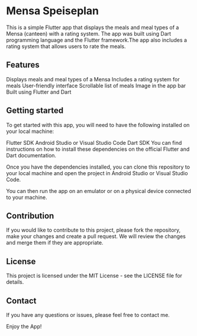 # Mensa Speiseplan
This is a simple Flutter app that displays the meals and meal types of a Mensa (canteen) with a rating system. The app was built using Dart programming language and the Flutter framework.The app also includes a rating system that allows users to rate the meals.

## Features
Displays meals and meal types of a Mensa
Includes a rating system for meals
User-friendly interface
Scrollable list of meals
Image in the app bar
Built using Flutter and Dart

## Getting started
To get started with this app, you will need to have the following installed on your local machine:

Flutter SDK
Android Studio or Visual Studio Code
Dart SDK
You can find instructions on how to install these dependencies on the official Flutter and Dart documentation.

Once you have the dependencies installed, you can clone this repository to your local machine and open the project in Android Studio or Visual Studio Code.

You can then run the app on an emulator or on a physical device connected to your machine.

## Contribution
If you would like to contribute to this project, please fork the repository, make your changes and create a pull request. We will review the changes and merge them if they are appropriate.

## License
This project is licensed under the MIT License - see the LICENSE file for details.

## Contact
If you have any questions or issues, please feel free to contact me.

Enjoy the App!
